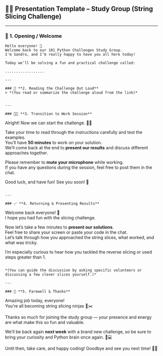 ## 🧑‍🏫 **Presentation Template – Study Group (String Slicing Challenge)**

---

### 🎤 **1. Opening / Welcome**

```
Hello everyone! 👋  
Welcome back to our 101 Python Challenges Study Group.  
I'm Sandro, and I’m really happy to have you all here today!

Today we’ll be solving a fun and practical challenge called:

..................

---

### 📖 **2. Reading the Challenge Out Loud**
> *(You read or summarize the challenge aloud from the link)*


---

### 🧑‍💻 **3. Transition to Work Session**

```
Alright! Now we can start the challenge. 🧠💡

Take your time to read through the instructions carefully and test the examples.  
You’ll have **50 minutes** to work on your solution.  
We’ll come back at the end to **present our results** and discuss different approaches together.

Please remember to **mute your microphone** while working.  
If you have any questions during the session, feel free to post them in the chat.

Good luck, and have fun! See you soon! 🚀
```

---

### ✅ **4. Returning & Presenting Results**

```
Welcome back everyone! 👏  
I hope you had fun with the slicing challenge.

Now let’s take a few minutes to **present our solutions**.  
Feel free to share your screen or paste your code in the chat.  
Let’s talk through how you approached the string slices, what worked, and what was tricky.

I’m especially curious to hear how you tackled the reverse slicing or used steps greater than 1.
```

*(You can guide the discussion by asking specific volunteers or discussing a few clever slices yourself.)*

---

### 🙌 **5. Farewell & Thanks**

```
Amazing job today, everyone!  
You’re all becoming string slicing ninjas 🐍✂️

Thanks so much for joining the study group — your presence and energy are what make this so fun and valuable.  

We’ll be back again **next week** with a brand new challenge, so be sure to bring your curiosity and Python brain once again. 🧠💻

Until then, take care, and happy coding!
Goodbye and see you next time! 👋😊
```
